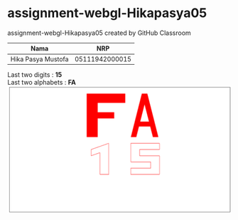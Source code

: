 # assignment-webgl-Hikapasya05
assignment-webgl-Hikapasya05 created by GitHub Classroom

| **Nama**                   |     **NRP**    |
| -------------------------- | -------------- |
| Hika Pasya Mustofa         | 05111942000015 |

Last two digits : **15** <br />
Last two alphabets : **FA**
![ss1][ss1a]
    
    
[ss1a]: ./1.png

